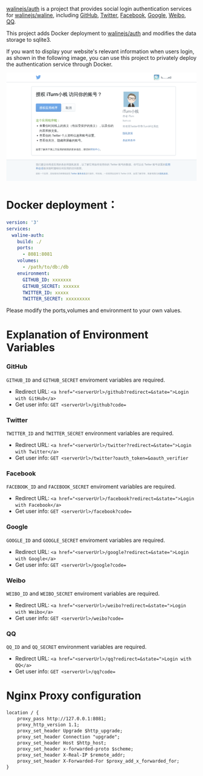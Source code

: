 [walinejs/auth][walinejs/auth] is a project that provides social login authentication services for [walinejs/waline][walinejs/waline], including [GitHub][GitHub], [Twitter][Twitter], [Facebook][Facebook], [Google][Google], [Weibo][Weibo], [QQ][QQ].

This project adds Docker deployment to [walinejs/auth][walinejs/auth] and modifies the data storage to sqlite3.

If you want to display your website's relevant information when users login, as shown in the following image, you can use this project to privately deploy the authentication service through Docker.

![excample](example.png)

# Docker deployment：
```yaml
version: '3'
services:
  waline-auth:
    build: ./
    ports:
      - 8081:8081
    volumes:
      - /path/to/db:/db
    environment:
      GITHUB_ID: xxxxxxx
      GITHUB_SECRET: xxxxxx
      TWITTER_ID: xxxxx
      TWITTER_SECRET: xxxxxxxxx
```
Please modify the ports,volumes and environment to your own values.

# Explanation of Environment Variables

### GitHub

`GITHUB_ID` and `GITHUB_SECRET` enviroment variables are required.

- Redirect URL: `<a href="<serverUrl>/github?redirect=&state=">Login with GitHub</a>`
- Get user info: `GET <serverUrl>/github?code=`

### Twitter

`TWITTER_ID` and `TWITTER_SECRET` environment variables are required.

- Redirect URL: `<a href="<serverUrl>/twitter?redirect=&state=">Login with Twitter</a>`
- Get user info: `GET <serverUrl>/twitter?oauth_token=&oauth_verifier`
### Facebook

`FACEBOOK_ID` and `FACEBOOK_SECRET` enviroment variables are required.

- Redirect URL: `<a href="<serverUrl>/facebook?redirect=&state=">Login with Facebook</a>`
- Get user info: `GET <serverUrl>/facebook?code=`

### Google

`GOOGLE_ID` and `GOOGLE_SECRET` enviroment variables are required.

- Redirect URL: `<a href="<serverUrl>/google?redirect=&state=">Login with Google</a>`
- Get user info: `GET <serverUrl>/google?code=`

### Weibo

`WEIBO_ID` and `WEIBO_SECRET` enviroment variables are required.

- Redirect URL: `<a href="<serverUrl>/weibo?redirect=&state=">Login with Weibo</a>`
- Get user info: `GET <serverUrl>/weibo?code=`

### QQ

`QQ_ID` and `QQ_SECRET` environment variables are required.

- Redirect URL: `<a href="<serverUrl>/qq?redirect=&state=">Login with QQ</a>`
- Get user info: `GET <serverUrl>/qq?code=`

# Nginx Proxy configuration

```nginx
location / {
    proxy_pass http://127.0.0.1:8081;
    proxy_http_version 1.1;
    proxy_set_header Upgrade $http_upgrade;
    proxy_set_header Connection "upgrade";
    proxy_set_header Host $http_host;
    proxy_set_header x-forwarded-proto $scheme;
    proxy_set_header X-Real-IP $remote_addr;
    proxy_set_header X-Forwarded-For $proxy_add_x_forwarded_for;
}
```

  [GitHub]: https://github.com
  [Twitter]: https://twitter.com
  [Facebook]: https://facebook.com
  [Google]: https://google.com
  [Weibo]: https://weibo.com
  [QQ]: https://qq.com

  [walinejs/waline]: https://github.com/walinejs/waline
  [walinejs/auth]:https://github.com/walinejs/auth
